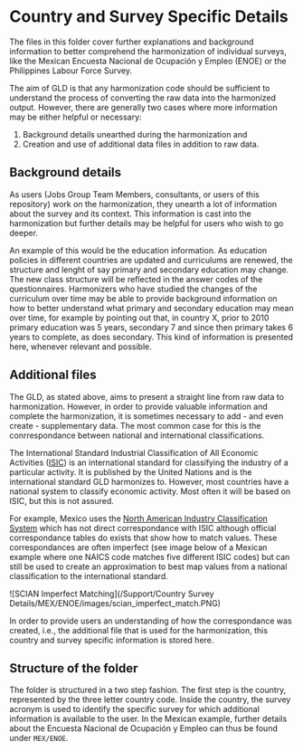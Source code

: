 # Country and Survey Specific Details

The files in this folder cover further explanations and background information to better comprehend the harmonization of individual surveys, like the Mexican Encuesta Nacional de Ocupación y Empleo (ENOE) or the Philippines Labour Force Survey.  

The aim of GLD is that any harmonization code should be sufficient to understand the process of converting the raw data into the harmonized output. However, there are generally two cases where more information may be either helpful or necessary:

1. Background details unearthed during the harmonization and
2. Creation and use of additional data files in addition to raw data.

## Background details

As users (Jobs Group Team Members, consultants, or users of this repository) work on the harmonization, they unearth a lot of information about the survey and its context. This information is cast into the harmonization but further details may be helpful for users who wish to go deeper. 

An example of this would be the education information. As education policies in different countries are updated and curriculums are renewed, the structure and lenght of say primary and secondary education may change. The new class structure will be reflected in the answer codes of the questionnaires. Harmonizers who have studied the changes of the curriculum over time may be able to provide background information on how to better understand what primary and secondary education may mean over time, for example by pointing out that, in country X, prior to 2010 primary education was 5 years, secondary 7 and since then primary takes 6 years to complete, as does secondary. This kind of information is presented here, whenever relevant and possible.

## Additional files

The GLD, as stated above, aims to present a straight line from raw data to harmonization. However, in order to provide valuable information and complete the harmonization, it is sometimes necessary to add - and even create - supplementary data. The most common case for this is the conrrespondance between national and international classifications. 

The International Standard Industrial Classification of All Economic Activities ([ISIC](https://unstats.un.org/unsd/classifications/Econ/isic)) is an international standard for classifying the industry of a particular activity. It is published by the United Nations and is the international standard GLD harmonizes to. However, most countries have a national system to classify economic activity. Most often it will be based on ISIC, but this is not assured.

For example, Mexico uses the [North American Industry Classification System](http://en.www.inegi.org.mx/app/scian/) which has not direct correspondance with ISIC although official correspondance tables do exists that show how to match values. These correspondances are often imperfect (see image below of a Mexican example where one NAICS code matches five different ISIC codes) but can still be used to create an approximation to best map values from a national classification to the international standard.

![SCIAN Imperfect Matching](/Support/Country Survey Details/MEX/ENOE/images/scian_imperfect_match.PNG)

In order to provide users an understanding of how the correspondance was created, i.e., the additional file that is used for the harmonization, this country and survey specific information is stored here.

## Structure of the folder

The folder is structured in a two step fashion. The first step is the country, represented by the three letter country code. Inside the country, the survey acronym is used to identify the specific survey for which additional information is available to the user. In the Mexican example, further details about the Encuesta Nacional de Ocupación y Empleo can thus be found under `MEX/ENOE`.